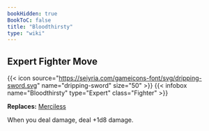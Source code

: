 ```yaml
---
bookHidden: true
BookToC: false
title: "Bloodthirsty"
type: "wiki"
---
```

## Expert Fighter Move
{{< icon source="https://seiyria.com/gameicons-font/svg/dripping-sword.svg" name="dripping-sword" size="50" >}}
{{< infobox name="Bloodthirsty" type="Expert" class="Fighter" >}}

**Replaces:** [Merciless](/merciless/)

When you deal damage, deal +1d8 damage.